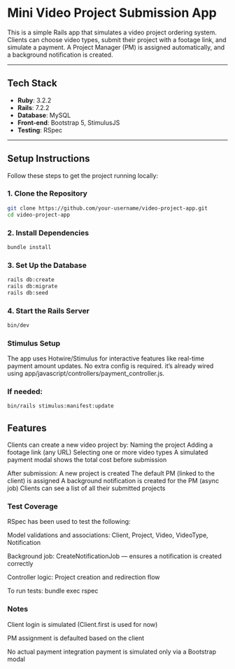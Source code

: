 # Mini Video Project Submission App

This is a simple Rails app that simulates a video project ordering system. Clients can choose video types, submit their project with a footage link, and simulate a payment. A Project Manager (PM) is assigned automatically, and a background notification is created.

---

## Tech Stack

- **Ruby**: 3.2.2  
- **Rails**: 7.2.2  
- **Database**: MySQL  
- **Front-end**: Bootstrap 5, StimulusJS  
- **Testing**: RSpec

---

## Setup Instructions

Follow these steps to get the project running locally:

### 1. Clone the Repository

```bash
git clone https://github.com/your-username/video-project-app.git
cd video-project-app
```
### 2. Install Dependencies

```bash
bundle install
```

### 3. Set Up the Database

```bash
rails db:create
rails db:migrate
rails db:seed
```
### 4. Start the Rails Server

```bash
bin/dev
```

### Stimulus Setup

The app uses Hotwire/Stimulus for interactive features like real-time payment amount updates.
No extra config is required. it’s already wired using app/javascript/controllers/payment_controller.js.

### If needed:

```bash
bin/rails stimulus:manifest:update
```

## Features

Clients can create a new video project by:
Naming the project
Adding a footage link (any URL)
Selecting one or more video types
A simulated payment modal shows the total cost before submission

After submission:
A new project is created
The default PM (linked to the client) is assigned
A background notification is created for the PM (async job)
Clients can see a list of all their submitted projects


### Test Coverage

RSpec has been used to test the following:

Model validations and associations:
Client, Project, Video, VideoType, Notification

Background job:
CreateNotificationJob — ensures a notification is created correctly

Controller logic:
Project creation and redirection flow

To run tests:
bundle exec rspec

### Notes

Client login is simulated (Client.first is used for now)

PM assignment is defaulted based on the client

No actual payment integration payment is simulated only via a Bootstrap modal

